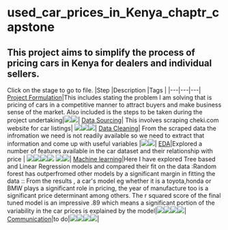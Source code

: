 # used_car_prices_in_Kenya_chaptr_capstone
This project aims to simplify the process of pricing cars in Kenya for dealers and individual sellers.
----------------------------------------------------------------------------------------------------------------
Click on the stage to go to file.
|Step |Description |Tags |
|---|---|---|
[Project Formulation](https://github.com/okothchristopher/used_car_prices_in_Kenya_chaptr_capstone/blob/main/files/used%20car%20price%20in%20Kenya%20machine%20learning%20project%20.pdf)|This includes stating the problem I am solving that is pricing of cars in a competitive manner to attract buyers and make business sense of the market. Also included is the steps to be taken during the project undertaking|<img src="https://img.shields.io/badge/-google_docs-81D4FA"><img src="https://img.shields.io/badge/-Github-black">|
[Data Sourcing](https://github.com/okothchristopher/used_car_prices_in_Kenya_chaptr_capstone/blob/main/files/used_car_price_estimator_in_kenya.ipynb)| This involves scraping cheki.com website for car listings| <img src="https://img.shields.io/badge/-Python-green"><img src="https://img.shields.io/badge/-BeautifulSoup-blue"><img src="https://img.shields.io/badge/-Requests-red">|
[Data Cleaning](https://github.com/okothchristopher/used_car_prices_in_Kenya_chaptr_capstone/blob/main/files/cars_cheki.R)| From the scraped data the infromation we need is not readily available so we need to extract that information and come up with useful variables |<img src="https://img.shields.io/badge/-R-navy"><img src="https://img.shields.io/badge/-Tidyverse-purple">|
[EDA](https://github.com/okothchristopher/used_car_prices_in_Kenya_chaptr_capstone/blob/main/files/used_car_price_eda.ipynb)|Explored a number of features available in the car dataset and their relationship with price | <img src="https://img.shields.io/badge/-matplotlib-116C69"><img src="https://img.shields.io/badge/-pandas-116C14"><img src="https://img.shields.io/badge/-plotly-FC3A13"><img src="https://img.shields.io/badge/-Python-56C28E"> <img src="https://img.shields.io/badge/-matplotlib-116C69"><img src="https://img.shields.io/badge/-sweetviz-116C15">|
[Machine learning](https://github.com/okothchristopher/used_car_prices_in_Kenya_chaptr_capstone/blob/main/files/used_car_prices_ml.ipynb)|Here I have explored Tree based and Linear Regression models and compared their fit on the data :Random forest has outperfromed other models by a significant margin in fitting the data :: From the results , a car's model eg whether it is a toyota,honda or BMW plays a significant role in pricing, the year of manufacture too is a significant price determinant among others. The r squared score of the final tuned model is an impressive .89 which means a significant portion of the variability in the car prices is explained by the model|<img src="https://img.shields.io/badge/-sklearn-56C2BF"><img src="https://img.shields.io/badge/-Regression-5668C2"><img src="https://img.shields.io/badge/-RandomForest-40153D"><img src="https://img.shields.io/badge/-Python-56C28E">|
[Communication]()|to do|<img src="https://img.shields.io/badge/-streamlit-FC5BA6"><img src="https://img.shields.io/badge/-docker-5668C2"><img src="https://img.shields.io/badge/-FLask-40153D"><img src="https://img.shields.io/badge/-Python-56C28E">|
